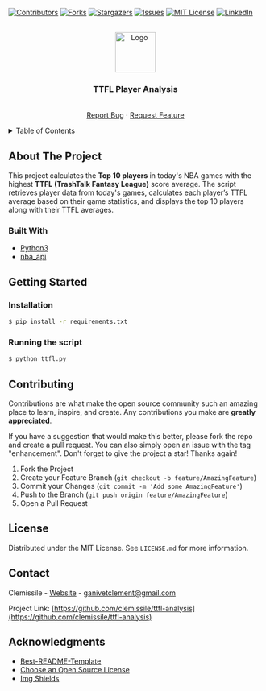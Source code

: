 <div id="top"></div>

<!-- PROJECT SHIELDS -->

[![Contributors][contributors-shield]][contributors-url]
[![Forks][forks-shield]][forks-url]
[![Stargazers][stars-shield]][stars-url]
[![Issues][issues-shield]][issues-url]
[![MIT License][license-shield]][license-url]
[![LinkedIn][linkedin-shield]][linkedin-url]

<!-- PROJECT LOGO -->
<br />

<div align="center">
	<a href="https://github.com/clemissile/ttfl-analysis">
		<img src="https://camo.githubusercontent.com/5f54c0817521724a2deae8dedf0c280a589fd0aa9bffd7f19fa6254bb52e996a/68747470733a2f2f6e6573746a732e636f6d2f696d672f6c6f676f2d736d616c6c2e737667" alt="Logo" width="80" height="80">
	</a>
	<h3 align="center">TTFL Player Analysis</h3>
	<p align="center">
		<br />
		<a href="https://github.com/clemissile/ttfl-analysis/issues">Report Bug</a>
		·
		<a href="https://github.com/clemissile/ttfl-analysis/issues">Request Feature</a>
	</p>
</div>

<!-- TABLE OF CONTENTS -->
<details>
	<summary>Table of Contents</summary>
	<ol>
		<li>
			<a href="#about-the-project">About The Project</a>
			<ul>
				<li><a href="#built-with">Built With</a></li>
			</ul>
		</li>
		<li>
			<a href="#getting-started">Getting Started</a>
			<ul>
				<li><a href="#prerequisites">Prerequisites</a></li>
				<li><a href="#installation">Installation</a></li>
        <li><a href="#running-the-script">Running the script</a></li>
			</ul>
		</li>
		<li><a href="#contributing">Contributing</a></li>
		<li><a href="#license">License</a></li>
		<li><a href="#contact">Contact</a></li>
		<li><a href="#acknowledgments">Acknowledgments</a></li>
	</ol>
</details>

<!-- ABOUT THE PROJECT -->

## About The Project

This project calculates the **Top 10 players** in today's NBA games with the highest **TTFL (TrashTalk Fantasy League)** score average. The script retrieves player data from today's games, calculates each player’s TTFL average based on their game statistics, and displays the top 10 players along with their TTFL averages.

### Built With

- [Python3](https://www.python.org/)
- [nba_api](https://pypi.org/project/nba_api/)

<!-- GETTING STARTED -->

## Getting Started

### Installation

```bash
$ pip install -r requirements.txt
```

### Running the script

```bash
$ python ttfl.py
```

<!-- CONTRIBUTING -->

## Contributing

Contributions are what make the open source community such an amazing place to learn, inspire, and create. Any contributions you make are **greatly appreciated**.

If you have a suggestion that would make this better, please fork the repo and create a pull request. You can also simply open an issue with the tag "enhancement".
Don't forget to give the project a star! Thanks again!

1. Fork the Project
2. Create your Feature Branch (`git checkout -b feature/AmazingFeature`)
3. Commit your Changes (`git commit -m 'Add some AmazingFeature'`)
4. Push to the Branch (`git push origin feature/AmazingFeature`)
5. Open a Pull Request

<!-- LICENSE -->

## License

Distributed under the MIT License. See `LICENSE.md` for more information.

<!-- CONTACT -->

## Contact

Clemissile - [Website](https://olinalab.com) - ganivetclement@gmail.com

Project Link: [https://github.com/clemissile/ttfl-analysis](https://github.com/clemissile/ttfl-analysis)

<!-- ACKNOWLEDGMENTS -->

## Acknowledgments

- [Best-README-Template](https://github.com/othneildrew/Best-README-Template)
- [Choose an Open Source License](https://choosealicense.com)
- [Img Shields](https://shields.io)

<!-- MARKDOWN LINKS & IMAGES -->
<!-- https://www.markdownguide.org/basic-syntax/#reference-style-links -->

[contributors-shield]: https://img.shields.io/github/contributors/clemissile/ttfl-analysis.svg?style=for-the-badge
[contributors-url]: https://github.com/clemissile/ttfl-analysis/graphs/contributors
[forks-shield]: https://img.shields.io/github/forks/clemissile/ttfl-analysis.svg?style=for-the-badge
[forks-url]: https://github.com/clemissile/ttfl-analysis/network/members
[stars-shield]: https://img.shields.io/github/stars/clemissile/ttfl-analysis.svg?style=for-the-badge
[stars-url]: https://github.com/clemissile/ttfl-analysis/stargazers
[issues-shield]: https://img.shields.io/github/issues/clemissile/ttfl-analysis.svg?style=for-the-badge
[issues-url]: https://github.com/clemissile/ttfl-analysis/issues
[license-shield]: https://img.shields.io/github/license/clemissile/ttfl-analysis.svg?style=for-the-badge
[license-url]: https://github.com/clemissile/ttfl-analysis/blob/master/LICENSE.txt
[linkedin-shield]: https://img.shields.io/badge/-LinkedIn-black.svg?style=for-the-badge&logo=linkedin&colorB=555
[linkedin-url]: https://linkedin.com/in/clementganivet

